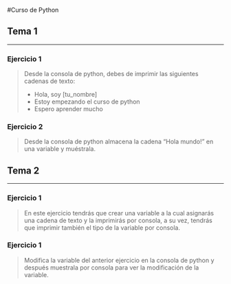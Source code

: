 #Curso de Python

## Tema 1
---
### Ejercicio 1
> Desde la consola de python, debes de imprimir las siguientes cadenas de texto:
>
> * Hola, soy [tu_nombre]
> * Estoy empezando el curso de python
> * Espero aprender mucho

### Ejercicio 2
> Desde la consola de python almacena la cadena “Hola mundo!” en una variable y muéstrala.

## Tema 2
---
### Ejercicio 1
> En este ejercicio tendrás que crear una variable a la cual asignarás una cadena de texto y la imprimirás por consola, a su vez, tendrás que imprimir también el tipo de la variable por consola.

### Ejercicio 1
> Modifica la variable del anterior ejercicio en la consola de python y después muestrala por consola para ver la modificación de la variable.